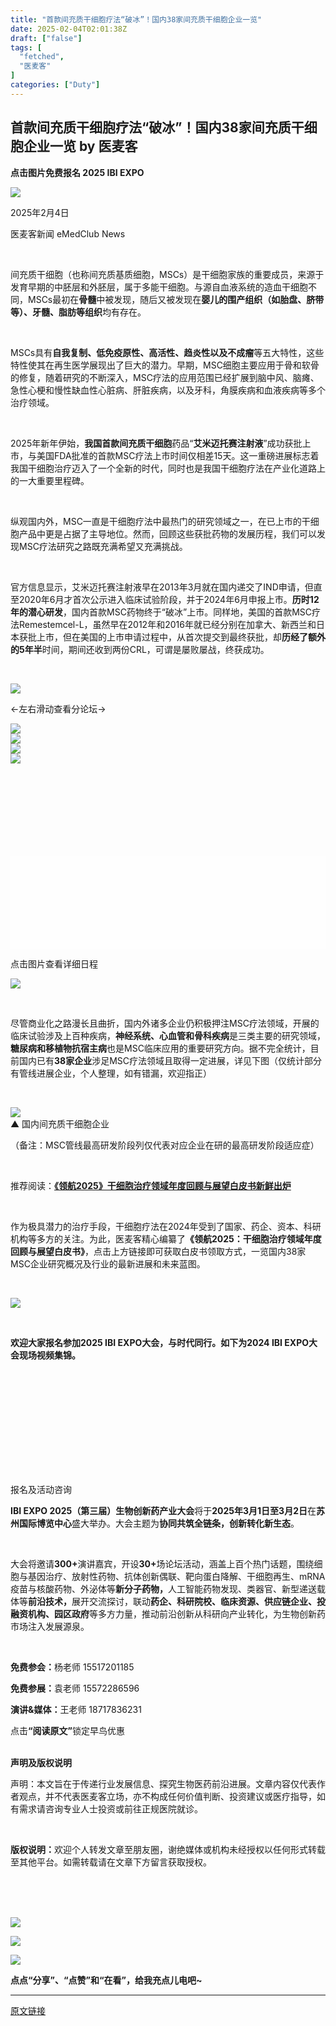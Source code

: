 ```yaml
---
title: "首款间充质干细胞疗法“破冰”！国内38家间充质干细胞企业一览"
date: 2025-02-04T02:01:38Z
draft: ["false"]
tags: [
  "fetched",
  "医麦客"
]
categories: ["Duty"]
---
```

首款间充质干细胞疗法“破冰”！国内38家间充质干细胞企业一览 by 医麦客
------
<div><p><span><strong><span><span>点击图片免费报名 <strong><span>2025</span></strong> </span><span>IBI EXPO</span></span></strong></span></p><section><a target="_blank" href="https://mp.weixin.qq.com/s?__biz=MzI0OTUwODU5Mg==&amp;mid=2248133317&amp;idx=1&amp;sn=c72e408e75255e4bec9dce0e009cab9c&amp;scene=21#wechat_redirect" textvalue="‍‍" linktype="text" imgurl="" imgdata="null" data-itemshowtype="0" tab="innerlink" data-linktype="1"><span><img data-backh="92" data-backw="578" data-galleryid="" data-imgfileid="100651345" data-ratio="0.15848007414272475" data-src="https://mmbiz.qpic.cn/mmbiz_gif/bK2EFoTdFIsCic7XD8SibxbHZHhAvkPDwYZ8nianlxaudIM2lGPJL2iayNcpcpvGaTZZtOrrWuA0EpmjT57iaQoxVAA/640?wx_fmt=gif&amp;from=appmsg" data-type="gif" data-w="1079" src="https://mmbiz.qpic.cn/mmbiz_gif/bK2EFoTdFIsCic7XD8SibxbHZHhAvkPDwYZ8nianlxaudIM2lGPJL2iayNcpcpvGaTZZtOrrWuA0EpmjT57iaQoxVAA/640?wx_fmt=gif&amp;from=appmsg"></span></a></section><section data-id="97619" data-tools="135编辑器" data-mpa-powered-by="yiban.io"><section><section><section><section><section powered-by="xiumi.us"><p powered-by="xiumi.us"><span>2025年2月4日</span></p><p powered-by="xiumi.us"><span>医麦客新闻 eMedClub News</span></p></section></section><p><br></p><p><span>间充质干细胞（也称间充质基质细胞，MSCs）是干细胞家族的重要成员，来源于发育早期的中胚层和外胚层，属于多能干细胞。与源自血液系统的造血干细胞不同，MSCs最初在<strong>骨髓</strong>中被发现，随后又被发现在<strong>婴儿的围产组织（如胎盘、脐带等）、牙髓、脂肪等组织</strong>均有存在。</span></p><p><span><br></span></p><p><span>MSCs具有<strong>自我复制、低免疫原性、高活性、趋炎性以及不成瘤</strong>等五大特性，这些特性使其在再生医学展现出了巨大的潜力。早期，MSC细胞主要应用于骨和软骨的修复，随着研究的不断深入，MSC疗法的应用范围已经扩展到脑中风、脑瘫、急性心梗和慢性缺血性心脏病、肝脏疾病，以及牙科，角膜疾病和血液疾病等多个治疗领域。</span></p><p><span><br></span></p><p><span>2025年新年伊始，</span><span><strong>我国首款间充质干细胞</strong></span><span>药品“<strong>艾米迈托赛注射液</strong>”成功获批上市，与美国FDA批准的首款MSC疗法上市时间仅相差15天。这一重磅进展标志着我国干细胞治疗迈入了一个全新的时代，同时也是我国干细胞疗法在产业化道路上的一大重要里程碑。</span></p><p><span><br></span></p><p><span>纵观国内外，MSC一直是干细胞疗法中最热门的研究领域之一，在已上市的干细胞产品中更是占据了主导地位。然而，回顾这些获批药物的发展历程，我们可以发现MSC疗法研究之路既充满希望又充满挑战。</span></p><p><span><br></span></p><p><span>官方信息显示，艾米迈托赛注射液早在2013年3月就在国内递交了IND申请，但直至2020年6月才首次公示进入临床试验阶段，并于2024年6月申报上市。</span><span><strong>历时12年的潜心研发</strong></span><span>，国内首款MSC药物终于“破冰”上市。同样地，美国的首款MSC疗法Remestemcel-L，虽然早在2012年和2016年就已经分别在加拿大、新西兰和日本获批上市，但在美国的上市申请过程中，从首次提交到最终获批，却</span><span><strong>历经了额外的5年半</strong></span><span>时间</span><span>，期间还收到两份CRL，可谓是屡败屡战，终获成功。</span></p><p><span><br></span></p><section><section><section><section><section><section><section><section><img data-imgfileid="100651434" data-ratio="0.29444444444444445" data-s="300,640" data-src="https://mmbiz.qpic.cn/mmbiz_jpg/bK2EFoTdFItWGAVWia7u1ScuMc1XQEicCKZKvibZVYptlpvTYfxXa6udEWkzD27XicEaSmOA9iaicNqgY27XfwBmCtzg/640?wx_fmt=jpeg&amp;from=appmsg" data-type="jpeg" data-w="1080" src="https://mmbiz.qpic.cn/mmbiz_jpg/bK2EFoTdFItWGAVWia7u1ScuMc1XQEicCKZKvibZVYptlpvTYfxXa6udEWkzD27XicEaSmOA9iaicNqgY27XfwBmCtzg/640?wx_fmt=jpeg&amp;from=appmsg"></section></section><section><p>←左右滑动查看分论坛→</p></section><section><section><section><section><section><section><section><section><img data-imgfileid="100651433" data-ratio="1.6529284164859002" data-s="300,640" data-src="https://mmbiz.qpic.cn/mmbiz_png/bK2EFoTdFItWGAVWia7u1ScuMc1XQEicCK1I9FibpdVib6My1FsibeZo6fWBWscx3dBedF3gUSaoLRM76hVXhrYyvibQ/640?wx_fmt=png&amp;from=appmsg" data-type="png" data-w="922" src="https://mmbiz.qpic.cn/mmbiz_png/bK2EFoTdFItWGAVWia7u1ScuMc1XQEicCK1I9FibpdVib6My1FsibeZo6fWBWscx3dBedF3gUSaoLRM76hVXhrYyvibQ/640?wx_fmt=png&amp;from=appmsg"></section></section></section></section></section><section><section><section><section><section><img data-imgfileid="100651432" data-ratio="1.6529284164859002" data-s="300,640" data-src="https://mmbiz.qpic.cn/mmbiz_png/bK2EFoTdFItWGAVWia7u1ScuMc1XQEicCKRptpN1wjGuuwuGkf95nxQ11iaFBGujmDYkF0sWfC4JOJ1TYoNRcAhXg/640?wx_fmt=png&amp;from=appmsg" data-type="png" data-w="922" src="https://mmbiz.qpic.cn/mmbiz_png/bK2EFoTdFItWGAVWia7u1ScuMc1XQEicCKRptpN1wjGuuwuGkf95nxQ11iaFBGujmDYkF0sWfC4JOJ1TYoNRcAhXg/640?wx_fmt=png&amp;from=appmsg"></section></section></section></section></section><section><section><section><section><section><img data-imgfileid="100651435" data-ratio="1.6529284164859002" data-s="300,640" data-src="https://mmbiz.qpic.cn/mmbiz_png/bK2EFoTdFItWGAVWia7u1ScuMc1XQEicCKPI37LsoN9P2xDbbdChspvO6icW4YEkjmYVHMMUzibDgpwKzqAnU4BgibA/640?wx_fmt=png&amp;from=appmsg" data-type="png" data-w="922" src="https://mmbiz.qpic.cn/mmbiz_png/bK2EFoTdFItWGAVWia7u1ScuMc1XQEicCKPI37LsoN9P2xDbbdChspvO6icW4YEkjmYVHMMUzibDgpwKzqAnU4BgibA/640?wx_fmt=png&amp;from=appmsg"></section></section></section></section></section></section></section></section><section><section><img data-imgfileid="100651431" data-ratio="0.30206378986866794" data-s="300,640" data-src="https://mmbiz.qpic.cn/mmbiz_png/bK2EFoTdFItWGAVWia7u1ScuMc1XQEicCKtOLBrc9XAicic2UQGGPhaC3lBWxRSel42flSQWLmux7QM4q7b2hyCibwA/640?wx_fmt=png&amp;from=appmsg" data-type="png" data-w="1066" src="https://mmbiz.qpic.cn/mmbiz_png/bK2EFoTdFItWGAVWia7u1ScuMc1XQEicCKtOLBrc9XAicic2UQGGPhaC3lBWxRSel42flSQWLmux7QM4q7b2hyCibwA/640?wx_fmt=png&amp;from=appmsg"></section></section></section></section></section><section><section><section><section><svg viewbox="0 0 1080 318" opacity="0"><g><rect x="0%" y="0%" width="100%" height="100%" pointer-events="visible"></rect><set attributename="visibility" to="hidden" begin="touchstart" dur="0.21s" fill="remove"></set><animatetransform attributename="transform" type="translate" values="20000 20000;20000 20000" begin="touchstart" dur="0.21s" fill="remove" restart="always"></animatetransform></g></svg></section><svg width="100%" xmlns="http://www.w3.org/2000/svg" viewbox="0 0 1080 318" opacity="1"><svg width="100%" height="100%"><svg width="100%" height="100%"><rect fill="rgb(254, 254, 254)" width="100%" height="100%" x="0%" y="0%"></rect></svg><svg x="0.00%" y="-0.82%" width="100.00%" xmlns="http://www.w3.org/2000/svg" styel="vertical-align: middle; max-width: 100%;" height="99.89%"><foreignobject width="100%" height="100%" x="0%" y="0%"><svg space="default" viewbox="0 0 1080 318" xlink="http://www.w3.org/1999/xlink" xml="" xmlns="http://www.w3.org/2000/svg"></svg></foreignobject></svg><g opacity="0"><g><rect x="0%" y="0%" width="100%" height="100%" pointer-events="visible"></rect></g><rect x="100%" y="76.67%" width="12.57%" height="4.04%"></rect><animatetransform attributename="transform" type="translate" values="-9999 0; -9999 0; -1080 0" begin="click" dur="0.4s" fill="freeze" keytimes="0;0.99;1" calcmode="discrete"></animatetransform><animatetransform attributename="transform" type="translate" values="-9999 0; -9999 0; 0 0" begin="touchstart" dur="0.5s" fill="freeze" keytimes="0;0.99;1" calcmode="discrete"></animatetransform></g></svg><animate fill="freeze" attributename="opacity" begin="click" from="1" to="0" dur="0.1" restart=""></animate><animate fill="freeze" attributename="width" begin="click + 0.1s" dur="0.4" restart="" revert-expand='{"triggerAreas":[{"pos":{"left":"0%","top":"76.67%"},"size":{"width":"99.61%","height":"4.04%"}}]}' from="100%" to="792.1443627576989%"></animate><animate fill="freeze" attributename="width" begin="touchstart" dur="0.4" restart="" revert-expand='{"triggerAreas":[{"pos":{"left":"0%","top":"76.67%"},"size":{"width":"99.61%","height":"4.04%"}}]}' from="792.1443627576989%" to="100%"></animate><animate fill="freeze" attributename="opacity" begin="touchstart+0.4s" from="0" to="1" dur="0.1" restart=""></animate></svg></section></section></section></section></section><section><section><section><p>点击图片查看详细日程</p></section></section><section><section><section><img data-imgfileid="100651437" data-ratio="1" data-s="300,640" data-src="https://mmbiz.qpic.cn/mmbiz_gif/bK2EFoTdFItWGAVWia7u1ScuMc1XQEicCKdu5iavxkOpkjY9jFicJcLPkj7ia7G5RGgBcw5afPr0t7N4riaSlFzQY9jQ/640?wx_fmt=gif&amp;from=appmsg" data-type="gif" data-w="300" src="https://mmbiz.qpic.cn/mmbiz_gif/bK2EFoTdFItWGAVWia7u1ScuMc1XQEicCKdu5iavxkOpkjY9jFicJcLPkj7ia7G5RGgBcw5afPr0t7N4riaSlFzQY9jQ/640?wx_fmt=gif&amp;from=appmsg"></section></section></section></section></section><p><span><br></span></p><p><span>尽管商业化之路漫长且曲折，国内外诸多企业仍积极押注MSC疗法领域，开展的临床试验涉及上百种疾病，<strong>神经系统、心血管和骨科疾病</strong>是三类主要的研究领域，<strong>糖尿病和移植物抗宿主病</strong>也是MSC临床应用的重要研究方向。据不完全统计，目前国内已有</span><span><strong>38家企业</strong></span><span>涉足MSC疗法领域且取得一定进展，详见下图（仅统计部分有管线进展企业，个人整理，如有错漏，欢迎指正）</span></p><p><span><br></span></p><section><img data-cropselx1="0" data-cropselx2="562" data-cropsely1="0" data-cropsely2="2044" data-imgfileid="100651427" data-ratio="3.6364963503649634" data-s="300,640" data-src="https://mmbiz.qpic.cn/mmbiz_png/bK2EFoTdFIvdIAL7YETKFzbKvJ2nHjADtFQBlNRsGbiaOo4ASs4B6Q5QU9WHtMgngG61HEicUickcic1uYQ3YUVajA/640?wx_fmt=png&amp;from=appmsg" data-type="png" data-w="685" src="https://mmbiz.qpic.cn/mmbiz_png/bK2EFoTdFIvdIAL7YETKFzbKvJ2nHjADtFQBlNRsGbiaOo4ASs4B6Q5QU9WHtMgngG61HEicUickcic1uYQ3YUVajA/640?wx_fmt=png&amp;from=appmsg"></section><section><span>▲ 国内间充质干细胞企业</span></section><p><span>（备注：MSC管线最高研发阶段列仅代表对应企业在研的最高研发阶段适应症）</span><span></span></p><p><br></p><p><span>推荐阅读：</span><a target="_blank" href="https://mp.weixin.qq.com/s?__biz=MzI0OTUwODU5Mg==&amp;mid=2248130811&amp;idx=2&amp;sn=7863c6106a4d2b00d655605052ee5235&amp;scene=21#wechat_redirect" textvalue="《领航2025》干细胞治疗领域年度回顾与展望白皮书新鲜出炉" linktype="text" imgurl="" imgdata="null" data-itemshowtype="0" tab="innerlink" data-linktype="2"><strong><span>《领航2025》干细胞治疗领域年度回顾与展望白皮书新鲜出炉</span></strong></a></p><p><span><br></span></p><p><span>作为极具潜力的治疗手段，干细胞疗法在2024年受到了国家、药企、资本、科研机构等多方的关注。为此，医麦客精心编纂了<strong>《领航2025：干细胞治疗领域年度回顾与展望白皮书》</strong>，点击上方链接即可获取白皮书领取方式，一览国内38家MSC企业研究概况及行业的最新进展和未来蓝图。</span></p><p><span><br></span></p></section></section></section></section><section><section><section><section><section><section><section><section><section><img data-imgfileid="100651386" data-ratio="0.74" data-s="300,640" data-src="https://mmbiz.qpic.cn/mmbiz_gif/bK2EFoTdFIvAMkBBXdFkLyib1QmsbicowgZA1wCosd7tkibkG5ryDn65icMjagSL58o9HStsKV6vIl1Kic3O1suciaWw/640?wx_fmt=gif&amp;from=appmsg" data-type="gif" data-w="300" src="https://mmbiz.qpic.cn/mmbiz_gif/bK2EFoTdFIvAMkBBXdFkLyib1QmsbicowgZA1wCosd7tkibkG5ryDn65icMjagSL58o9HStsKV6vIl1Kic3O1suciaWw/640?wx_fmt=gif&amp;from=appmsg"></section></section></section></section></section></section><p><span><strong><br></strong></span></p><p><span><strong>欢迎大家报名参加2025 IBI EXPO大会，与时代同行。如下为2024 IBI EXPO大</strong></span><strong>会现场视频集锦。</strong></p><section><br></section><section><section><section><section><iframe data-vidtype="2" data-mpvid="wxv_3681855872205815809" data-cover="http%3A%2F%2Fmmbiz.qpic.cn%2Fmmbiz_jpg%2FbK2EFoTdFIvpyo1nkDaAuE0pwJXcqiadhHk36jlj8aL6EG23RWy72tyl4uRib8gsnL6FXy0tD0hUshR64oVvXrQA%2F0%3Fwx_fmt%3Djpeg" allowfullscreen="" frameborder="0" data-ratio="1.7777777777777777" data-w="1920" data-src="https://mp.weixin.qq.com/mp/readtemplate?t=pages/video_player_tmpl&amp;action=mpvideo&amp;auto=0&amp;vid=wxv_3681855872205815809"></iframe></section></section><section data-id="22325" powered-by="xmyeditor.com" data-type="lspecial02" data-md5="b62d2"><section powered-by="xmyeditor.com" data-md5="b62d2"><section powered-by="xmyeditor.com" data-md5="b62d2"><section powered-by="xmyeditor.com" data-md5="b62d2"><section data-id="148677" data-type="lspecial04,lspecial02" powered-by="xmyeditor.com" data-md5="51484"><section powered-by="xmyeditor.com" data-md5="51484"><section powered-by="xmyeditor.com" data-md5="51484"><section powered-by="xmyeditor.com" data-md5="51484"><section powered-by="xmyeditor.com" data-md5="51484"><section powered-by="xmyeditor.com" data-md5="51484"><section powered-by="xmyeditor.com" data-md5="51484"><section powered-by="xmyeditor.com" data-md5="51484"><p data-md5="51484">报名及活动咨询</p></section></section></section></section></section></section></section></section><p><strong><span>IBI EXPO 2025（第三届）生物创新药产业大会</span></strong><span>将于</span><strong><span>2025年3月1日至3月2日</span></strong><span>在</span><strong><span>苏州国际博览中心</span></strong><span>盛大举办。大会主题为</span><strong>协同共筑全链条，创新转化新生态</strong><span>。</span><br></p><p><br></p><p>大会将邀请<strong><span>300+</span></strong>演讲嘉宾，开设<strong><span>30+</span></strong>场论坛活动，涵盖上百个热门话题，围绕<span>细胞与基因治疗、放射性药物、抗体创新偶联、靶向蛋白降解、干细胞再生、mRNA疫苗与核酸药物、外泌体</span>等<strong>新分子药物，</strong><span>人工智能药物发现、类器官、新型递送载体</span>等<strong><span><strong><strong><span><strong><span>前沿技术</span></strong></span></strong>，</strong></span></strong>展开交流探讨，联动<strong><span>药企、科研院校、临床资源、供应链企业、投融资机构、园区政府</span></strong>等多方力量，推动前沿创新从科研向产业转化，为生物创新药市场注入发展源泉。</p><p><br></p><p><span><span><strong>免费参会：</strong></span><span>杨老师 15517201185</span></span></p><p><span><strong><span>免费参展：</span></strong><span>袁老师 15572286596</span></span></p><p><span><strong><span>演讲&amp;媒体：</span></strong><span>王老师 18717836231</span></span></p><section><span>点击</span><span><strong><span>“阅读原文”</span></strong></span><span>锁定早鸟优惠</span></section></section></section></section></section></section></section><section><section><section powered-by="xiumi.us"><section><br></section><section><span></span></section><section powered-by="xiumi.us"><section><section><section><section><section powered-by="xiumi.us"><section><p><span><strong>声明及版权说明</strong></span></p><p><span>声明：本文旨在于传递行业发展信息、探究生物医药前沿进展。文章内容仅代表作者观点，并不代表医麦客立场，亦不构成任何价值判断、投资建议或医疗指导，如有需求请咨询专业人士投资或前往正规医院就诊。</span></p><p><br></p><p><span><strong>版权说明：</strong>欢迎个人转发文章至朋友圈，谢绝媒体或机构未经授权以任何形式转载至其他平台。如需转载请在文章下方留言获取授权。</span></p></section></section></section></section></section></section></section><section><section><section powered-by="xiumi.us"><section><br></section></section></section></section></section></section></section><section><section data-id="46743" data-type="lspecial02" data-tools="小蚂蚁编辑器" powered-by="xmyeditor.com" data-md5="81dad" act="xmy"><section data-md5="81dad"><section data-md5="81dad"><br></section><section><section data-id="46743" data-type="lspecial02" data-tools="小蚂蚁编辑器" powered-by="xmyeditor.com" data-md5="81dad" act="xmy"><section data-md5="81dad"><section data-md5="81dad"><br></section></section></section></section><p><img data-cropselx1="0" data-cropselx2="562" data-cropsely1="0" data-cropsely2="220" data-galleryid="" data-imgfileid="100651392" data-ratio="0.4083333333333333" data-s="300,640" data-src="https://mmbiz.qpic.cn/mmbiz_png/bK2EFoTdFIvJkaWT9eJicWaT2GUYgd3j311ajMM43qq4ribBll22YbQClt9yl6BDf4iahEr7MVC231kCDbianTYnvg/640?wx_fmt=png&amp;from=appmsg" data-type="png" data-w="1080" src="https://mmbiz.qpic.cn/mmbiz_png/bK2EFoTdFIvJkaWT9eJicWaT2GUYgd3j311ajMM43qq4ribBll22YbQClt9yl6BDf4iahEr7MVC231kCDbianTYnvg/640?wx_fmt=png&amp;from=appmsg"><br></p><p><a target="_blank" href="https://mp.weixin.qq.com/s?__biz=MzU0Mjg5MTAxMg==&amp;mid=2247488331&amp;idx=1&amp;sn=cbe14406aa9305169309a2953405e905&amp;from=industrynews&amp;version=4.1.30.6008&amp;platform=win&amp;nwr_flag=1&amp;scene=21#wechat_redirect" textvalue="你已选中了添加链接的内容" linktype="text" imgurl="" imgdata="null" tab="innerlink" data-linktype="1"><span><img data-cropselx1="0" data-cropselx2="562" data-cropsely1="0" data-cropsely2="507" data-galleryid="" data-imgfileid="100651393" data-ratio="0.8388888888888889" data-s="300,640" data-src="https://mmbiz.qpic.cn/mmbiz_jpg/bK2EFoTdFIv8ibVbyJNdHLFp8hPyxyulw10MJ4Wtkdyj2DzTmO3nl9vwV2VAib0FXReicywFr3oSjJHgM1WuRV7dQ/640?wx_fmt=jpeg&amp;from=appmsg" data-type="png" data-w="1080" src="https://mmbiz.qpic.cn/mmbiz_jpg/bK2EFoTdFIv8ibVbyJNdHLFp8hPyxyulw10MJ4Wtkdyj2DzTmO3nl9vwV2VAib0FXReicywFr3oSjJHgM1WuRV7dQ/640?wx_fmt=jpeg&amp;from=appmsg"></span></a></p><section><section><section><section><section><img data-imgfileid="100651391" data-ratio="0.5343511450381679" data-s="300,640" data-src="https://mmbiz.qpic.cn/sz_mmbiz_gif/jn7Grkxp8cibzIm7YLex9M3FYvtDF3wiaoib8nkDjYcm3BwicV7ZgAoIibBibusjfXZDZmIQkbXDok1ByDDhhibRG6TRQ/640?wx_fmt=gif&amp;from=appmsg" data-type="gif" data-w="393" src="https://mmbiz.qpic.cn/sz_mmbiz_gif/jn7Grkxp8cibzIm7YLex9M3FYvtDF3wiaoib8nkDjYcm3BwicV7ZgAoIibBibusjfXZDZmIQkbXDok1ByDDhhibRG6TRQ/640?wx_fmt=gif&amp;from=appmsg"></section></section></section><section><section><section><p><span><strong>点点“<span>分享</span>”、“</strong><strong><span>点赞</span></strong><strong>”和“</strong><strong><span>在看</span></strong><strong>”，给我充点儿电吧~</strong></span></p></section></section></section></section></section></section></section></section></section></section></section><p><mp-style-type data-value="10000"></mp-style-type></p></div>  
<hr>
<a href="https://mp.weixin.qq.com/s/tcq-NWYDBrpNuCvrgcJCUQ",target="_blank" rel="noopener noreferrer">原文链接</a>
